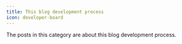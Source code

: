 ```yaml
---
title: This blog development process
icon: developer-board
---
```


The posts in this category are about this blog development process.
